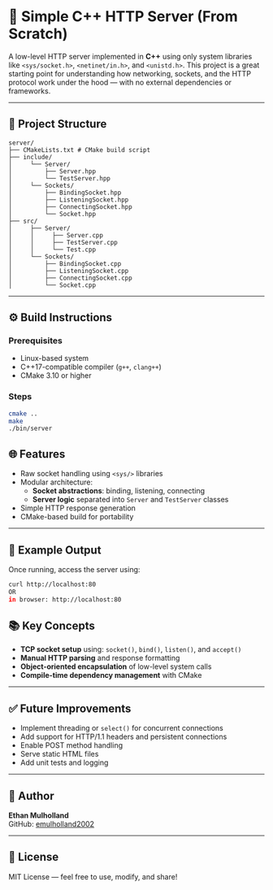 # 🔌 Simple C++ HTTP Server (From Scratch)

A low-level HTTP server implemented in **C++** using only system libraries like `<sys/socket.h>`, `<netinet/in.h>`, and `<unistd.h>`. This project is a great starting point for understanding how networking, sockets, and the HTTP protocol work under the hood — with no external dependencies or frameworks.

---

## 📁 Project Structure
```
server/
├── CMakeLists.txt # CMake build script
├── include/
│     └── Server/
│         ├── Server.hpp
│         └── TestServer.hpp
│     └── Sockets/
│         ├── BindingSocket.hpp
│         ├── ListeningSocket.hpp
│         ├── ConnectingSocket.hpp
│         └── Socket.hpp
├── src/
│     ├── Server/
│     │     ├── Server.cpp
│     │     ├── TestServer.cpp
│     │     └── Test.cpp
│     └── Sockets/
│         ├── BindingSocket.cpp
│         ├── ListeningSocket.cpp
│         ├── ConnectingSocket.cpp
│         └── Socket.cpp
```
---

## ⚙️ Build Instructions

### Prerequisites

- Linux-based system
- C++17-compatible compiler (`g++`, `clang++`)
- CMake 3.10 or higher

### Steps

```bash
cmake ..
make
./bin/server
```

## 🌐 Features

- Raw socket handling using `<sys/>` libraries
- Modular architecture:
  - **Socket abstractions**: binding, listening, connecting
  - **Server logic** separated into `Server` and `TestServer` classes
- Simple HTTP response generation
- CMake-based build for portability

---

## 🧪 Example Output

Once running, access the server using:

```bash
curl http://localhost:80
OR
in browser: http://localhost:80
```

## 📚 Key Concepts

- **TCP socket setup** using: `socket()`, `bind()`, `listen()`, and `accept()`
- **Manual HTTP parsing** and response formatting
- **Object-oriented encapsulation** of low-level system calls
- **Compile-time dependency management** with CMake

---

## ✅ Future Improvements

- Implement threading or `select()` for concurrent connections
- Add support for HTTP/1.1 headers and persistent connections
- Enable POST method handling
- Serve static HTML files
- Add unit tests and logging

---

## 👤 Author

**Ethan Mulholland**  
GitHub: [emulholland2002](https://github.com/emulholland2002)

---

## 📝 License

MIT License — feel free to use, modify, and share!
